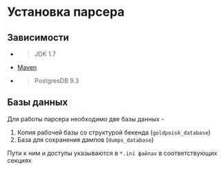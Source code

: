 # Установка парсера

## Зависимости

* > JDK 1.7
* [Maven](http://maven.apache.org/index.html)
* > PostgresDB 9.3

## Базы данных

Для работы парсера необходимо две базы данных -

1. Копия рабочей базы со структурой бекенда (`goldpoisk_database`)
2. База для сохранения дампов (`dumps_database`)

Пути к ним и доступы указываются в `*.ini файлах` в соответствующих секциях
